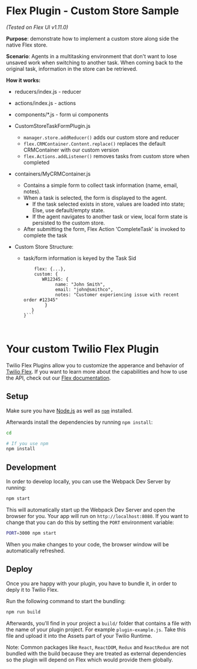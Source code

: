 # Flex Plugin - Custom Store Sample

*(Tested on Flex UI v1.11.0)*

**Purpose**: demonstrate how to implement a custom store along side the native Flex store.

**Scenario**: Agents in a multitasking environment that don't want to lose unsaved work when switching to another task. When coming back to the original task, information in the store can be retrieved. 

**How it works:**
- reducers/index.js - reducer
- actions/index.js - actions
- components/*.js - form ui components

- CustomStoreTaskFormPlugin.js
  - `manager.store.addReducer()` adds our custom store and reducer
  - `flex.CRMContainer.Content.replace()` replaces the default CRMContainer with our custom version
  - `flex.Actions.addListener()` removes tasks from custom store when completed

- containers/MyCRMContainer.js
  - Contains a simple form to collect task information (name, email, notes).
  - When a task is selected, the form is displayed to the agent. 
    - If the task selected exists in store, values are loaded into state; Else, use default/empty state.
    - If the agent navigates to another task or view, local form state is persisted to the custom store.
  - After submitting the form, Flex Action 'CompleteTask' is invoked to complete the task

- Custom Store Structure:
  - task/form information is keyed by the Task Sid
    ```{ 
        flex: {...}, 
        custom: { 
           WR12345: { 
                name: "John Smith",
                email: "john@smithco",
                notes: "Customer experiencing issue with recent order #12345" 
            }
       }
    }```



# Your custom Twilio Flex Plugin

Twilio Flex Plugins allow you to customize the apperance and behavior of [Twilio Flex](https://www.twilio.com/flex). If you want to learn more about the capabilities and how to use the API, check out our [Flex documentation](https://www.twilio.com/docs/flex).

## Setup

Make sure you have [Node.js](https://nodejs.org) as well as [`npm`](https://npmjs.com) installed.

Afterwards install the dependencies by running `npm install`:

```bash
cd 

# If you use npm
npm install
```

## Development

In order to develop locally, you can use the Webpack Dev Server by running:

```bash
npm start
```

This will automatically start up the Webpack Dev Server and open the browser for you. Your app will run on `http://localhost:8080`. If you want to change that you can do this by setting the `PORT` environment variable:

```bash
PORT=3000 npm start
```

When you make changes to your code, the browser window will be automatically refreshed.

## Deploy

Once you are happy with your plugin, you have to bundle it, in order to deply it to Twilio Flex.

Run the following command to start the bundling:

```bash
npm run build
```

Afterwards, you'll find in your project a `build/` folder that contains a file with the name of your plugin project. For example `plugin-example.js`. Take this file and upload it into the Assets part of your Twilio Runtime.

Note: Common packages like `React`, `ReactDOM`, `Redux` and `ReactRedux` are not bundled with the build because they are treated as external dependencies so the plugin will depend on Flex which would provide them globally.